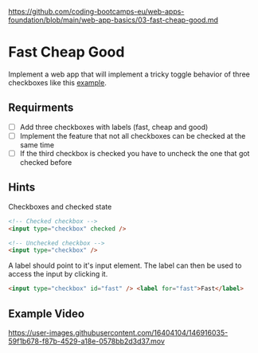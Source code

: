 https://github.com/coding-bootcamps-eu/web-apps-foundation/blob/main/web-app-basics/03-fast-cheap-good.md

# Fast Cheap Good

Implement a web app that will implement a tricky toggle behavior of three checkboxes like this [example](https://coding-katas.netlify.app/fast-cheap-good/).

## Requirments

- [ ] Add three checkboxes with labels (fast, cheap and good)
- [ ] Implement the feature that not all checkboxes can be checked at the same time
- [ ] If the third checkbox is checked you have to uncheck the one that got checked before

## Hints

Checkboxes and checked state

```html
<!-- Checked checkbox -->
<input type="checkbox" checked />

<!-- Unchecked checkbox -->
<input type="checkbox" />
```

A label should point to it's input element. The label can then be used to access the input by clicking it.

```html
<input type="checkbox" id="fast" /> <label for="fast">Fast</label>
```

## Example Video

https://user-images.githubusercontent.com/16404104/146916035-59f1b678-f87b-4529-a18e-0578bb2d3d37.mov
